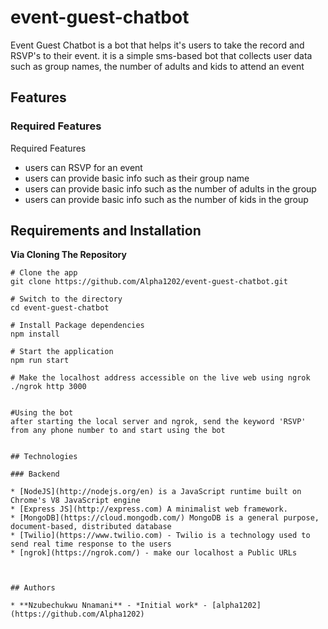 # event-guest-chatbot

Event Guest Chatbot is a bot that helps it's users to take the record and RSVP's to their event. it is a simple sms-based bot that collects user data such as group names, the number of adults and kids to attend an event

## Features

### Required Features

Required Features
* users can RSVP for an event
* users can provide basic info such as their group name
* users can provide basic info such as the number of adults in the group
* users can provide basic info such as the number of kids in the group


## Requirements and Installation
**Via Cloning The Repository**
```
# Clone the app
git clone https://github.com/Alpha1202/event-guest-chatbot.git

# Switch to the directory
cd event-guest-chatbot

# Install Package dependencies
npm install

# Start the application
npm run start

# Make the localhost address accessible on the live web using ngrok
./ngrok http 3000


#Using the bot
after starting the local server and ngrok, send the keyword 'RSVP' from any phone number to and start using the bot


## Technologies 

### Backend

* [NodeJS](http://nodejs.org/en) is a JavaScript runtime built on Chrome's V8 JavaScript engine
* [Express JS](http://express.com) A minimalist web framework.
* [MongoDB](https://cloud.mongodb.com/) MongoDB is a general purpose, document-based, distributed database
* [Twilio](https://www.twilio.com) - Twilio is a technology used to send real time response to the users
* [ngrok](https://ngrok.com/) - make our localhost a Public URLs 



## Authors

* **Nzubechukwu Nnamani** - *Initial work* - [alpha1202](https://github.com/Alpha1202)


